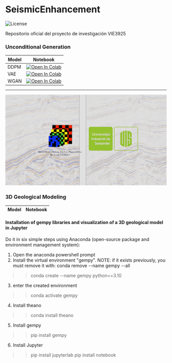 # SeismicEnhancement
![License](https://img.shields.io/static/v1?label=license&message=CC-BY-NC-ND-4.0&color=green)

Repositorio oficial del proyecto de investigación VIE3925

### Unconditional Generation
| Model     | Notebook |
| --------- | -------- |
| DDPM      | [![Open In Colab](https://colab.research.google.com/assets/colab-badge.svg)](https://colab.research.google.com/github/hdspgroup/SeismicEnhancement/blob/main/notebooks/diffusion/train_unconditional.ipynb)    |
| VAE       | [![Open In Colab](https://colab.research.google.com/assets/colab-badge.svg)](https://colab.research.google.com/github/hdspgroup/SeismicEnhancement/blob/main/notebooks/variational/train_vae.ipynb)    |
| WGAN      | [![Open In Colab](https://colab.research.google.com/assets/colab-badge.svg)](https://colab.research.google.com/github/hdspgroup/SeismicEnhancement/blob/main/notebooks/adversarial/train_gan.ipynb)    |

---
![](/imgs/banner.png)


### 3D Geological Modeling
| Model     | Notebook |
| --------- | -------- |

#### Installation of gempy libraries and visualization of a 3D geological model in Jupyter

Do it in six simple steps using Anaconda (open-source package and environment management system):

1. Open the anaconda powershell prompt
2. Install the virtual environment "gempy".
NOTE: if it exists previously, you must remove it with: conda remove --name gempy --all
>> conda create --name gempy python==3.10

3. enter the created environment
>> conda activate gempy

4. Install theano 
>> conda install theano

5. Install gempy
>> pip install gempy

6. Install Jupyter
>>pip install jupyterlab
>>pip install notebook
